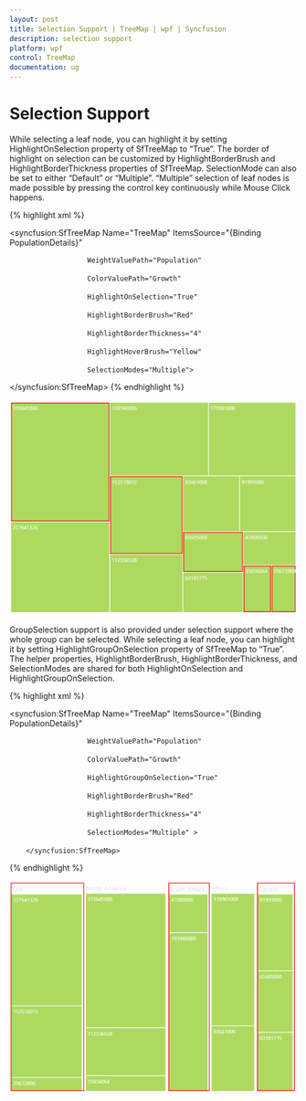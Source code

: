```yaml
---
layout: post
title: Selection Support | TreeMap | wpf | Syncfusion
description: selection support
platform: wpf
control: TreeMap
documentation: ug
---
```


# Selection Support

While selecting a leaf node, you can highlight it by setting HighlightOnSelection property of SfTreeMap to “True”. The border of highlight on selection can be customized by HighlightBorderBrush and HighlightBorderThickness properties of SfTreeMap. SelectionMode can also be set to either “Default” or “Multiple”. “Multiple” selection of leaf nodes is made possible by pressing the control key continuously while Mouse Click happens.


{% highlight xml %}

<syncfusion:SfTreeMap Name="TreeMap" ItemsSource="{Binding PopulationDetails}" 

                       WeightValuePath="Population"                              

                       ColorValuePath="Growth"

                       HighlightOnSelection="True"

                       HighlightBorderBrush="Red"

                       HighlightBorderThickness="4"

                       HighlightHoverBrush="Yellow"

                       SelectionModes="Multiple">

</syncfusion:SfTreeMap>
{% endhighlight %}




![](Selection-Support_images/Selection-Support_img1.png)



GroupSelection support is also provided under selection support where the whole group can be selected. While selecting a leaf node, you can highlight it by setting HighlightGroupOnSelection property of SfTreeMap to “True”. The helper properties, HighlightBorderBrush, HighlightBorderThickness, and SelectionModes are shared for both HighlightOnSelection and HighlightGroupOnSelection.


{% highlight xml %}



<syncfusion:SfTreeMap Name="TreeMap" ItemsSource="{Binding PopulationDetails}" 

                       WeightValuePath="Population"                              

                       ColorValuePath="Growth"

                       HighlightGroupOnSelection="True"

                       HighlightBorderBrush="Red"

                       HighlightBorderThickness="4"

                       SelectionModes="Multiple" >

        </syncfusion:SfTreeMap>
{% endhighlight %}


![](Selection-Support_images/Selection-Support_img2.png)



